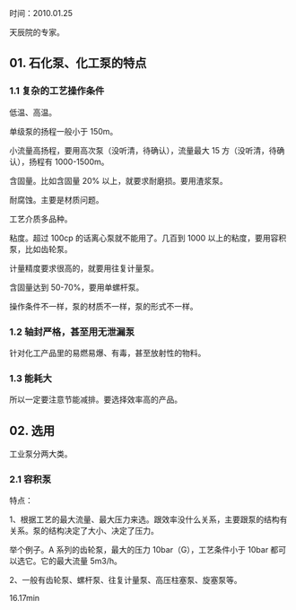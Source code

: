 时间：2010.01.25

天辰院的专家。

## 01. 石化泵、化工泵的特点

### 1.1 复杂的工艺操作条件

低温、高温。

单级泵的扬程一般小于 150m。

小流量高扬程，要用高次泵（没听清，待确认），流量最大 15 方（没听清，待确认），扬程有 1000-1500m。

含固量。比如含固量 20% 以上，就要求耐磨损。要用渣浆泵。

耐腐蚀。主要是材质问题。

工艺介质多品种。

粘度。超过 100cp 的话离心泵就不能用了。几百到 1000 以上的粘度，要用容积泵，比如齿轮泵。

计量精度要求很高的，就要用往复计量泵。

含固量达到 50-70%，要用单螺杆泵。

操作条件不一样，泵的材质不一样，泵的形式不一样。

### 1.2 轴封严格，甚至用无泄漏泵

针对化工产品里的易燃易爆、有毒，甚至放射性的物料。

### 1.3 能耗大

所以一定要注意节能减排。要选择效率高的产品。

## 02. 选用

工业泵分两大类。

### 2.1 容积泵

特点：

1、根据工艺的最大流量、最大压力来选。跟效率没什么关系，主要跟泵的结构有关系。泵的结构决定了大小、决定了压力。

举个例子。A 系列的齿轮泵，最大的压力 10bar（G），工艺条件小于 10bar 都可以选它。它的最大流量 5m3/h。

2、一般有齿轮泵、螺杆泵、往复计量泵、高压柱塞泵、旋塞泵等。


16.17min